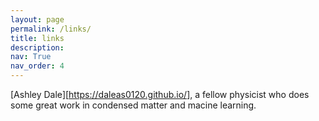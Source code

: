 ```yaml
---
layout: page
permalink: /links/
title: links
description:
nav: True
nav_order: 4
---
```


[Ashley Dale][<https://daleas0120.github.io/>], a fellow physicist who does some great work in condensed matter and macine learning. 
